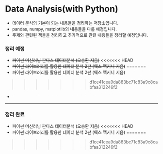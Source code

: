 # Data Analysis(with Python)

* 데이터 분석의 기본이 되는 내용들을 정리하는 저장소입니다. 
* pandas, numpy, matplotlib의 내용들을 다룰 예정입니다. 
* 주제와 관련된 책들을 정리하고 추가적으로 관련 내용들을 정리할 예정입니다. 



### 정리 예정

* ~~파이썬 머신러닝 판다스 데이터분석 (오승환 지음)~~
<<<<<<< HEAD
* ~~파이썬 라이브러리를 활용한 데이터 분석 2판 (웨스 맥키니 지음)~~
=======
* 파이썬 라이브러리를 활용한 데이터 분석 2판 (웨스 맥키니 지음)
>>>>>>> d1ce41cea9da883bc71c83a9c8cabfaa312246f2
* 


----------


### 정리 완료

* 파이썬 머신러닝 판다스 데이터분석 (오승환 지음)
<<<<<<< HEAD
* 파이썬 라이브러리를 활용한 데이터 분석 2판 (웨스 맥키니 지음)
=======
>>>>>>> d1ce41cea9da883bc71c83a9c8cabfaa312246f2


